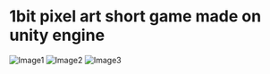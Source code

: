 # 1bit pixel art short game made on unity engine
![Image1](https://user-images.githubusercontent.com/77151114/181914023-956a9a0b-5900-45bd-acb1-5b95330eecf9.png)
![Image2](https://user-images.githubusercontent.com/77151114/181914024-c6a987f0-750a-46ac-b891-590971feb746.png)
![Image3](https://user-images.githubusercontent.com/77151114/181914026-f16f71a7-c9cb-41bb-a9f2-e94f0e03148f.png)
